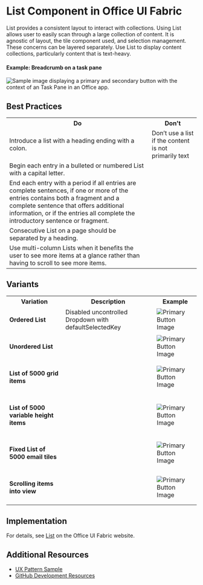 # List Component in Office UI Fabric

List provides a consistent layout to interact with collections. Using List allows user to easily scan through a large collection of content. It is agnostic of layout, the tile component used, and selection management. These concerns can be layered separately. Use List to display content collections, particularly content that is text-heavy.
  
#### Example: Breadcrumb on a task pane

![Sample image displaying a primary and secondary button with the context of an Task Pane in an Office app.](../images/exampleButton@450.pn)

## Best Practices

<table>
    <tr>
        <th>Do</th>
        <th>Don't</th>
    </tr>
    <tr>
        <td>Introduce a list with a heading ending with a colon.</td>
        <td>Don’t use a list if the content is not primarily text</td>
    </tr>
    <tr>
        <td>Begin each entry in a bulleted or numbered List with a capital letter.</td>
        <td></td>
    </tr>
    <tr>
        <td>End each entry with a period if all entries are complete sentences, if one or more of the entries contains both a fragment and a complete sentence that offers additional information, or if the entries all complete the introductory sentence or fragment.</td>
        <td></td>
    </tr>
    <tr>
        <td>Consecutive List on a page should be separated by a heading.</td>
        <td></td>
    </tr>
    <tr>
        <td>Use multi-column Lists when it benefits the user to see more items at a glance rather than having to scroll to see more items.</td>
        <td></td>
    </tr>
</table>

## Variants

<table>
    <tr>
        <th>Variation</th>
        <th>Description</th>
        <th>Example</th>
    </tr>
    <tr>
        <td><h4>Ordered List<h4></td>
        <td>Disabled uncontrolled Dropdown with defaultSelectedKey</td>
        <td><img src="../images/primary.pn" alt="Primary Button Image" ></td>
    </tr>
    <tr>
        <td><h4>Unordered List<h4></td>
        <td></td>
        <td><img src="../images/primary.pn" alt="Primary Button Image" ></td>
    </tr>
    <tr>
        <td><h4>List of 5000 grid items<h4></td>
        <td></td>
        <td><img src="../images/primary.pn" alt="Primary Button Image" ></td>
    </tr>
    <tr>
        <td><h4>List of 5000 variable height items<h4></td>
        <td></td>
        <td><img src="../images/primary.pn" alt="Primary Button Image" ></td>
    </tr>
    <tr>
        <td><h4>Fixed List of 5000 email tiles<h4></td>
        <td></td>
        <td><img src="../images/primary.pn" alt="Primary Button Image" ></td>
    </tr>
    <tr>
        <td><h4>Scrolling items into view<h4></td>
        <td></td>
        <td><img src="../images/primary.pn" alt="Primary Button Image" ></td>
    </tr>
</table>

## Implementation

For details, see [List](https://dev.office.com/fabric#/components/list) on the Office UI Fabric website.

## Additional Resources
* [UX Pattern Sample](https://office.visualstudio.com/DefaultCollection/OC/_git/GettingStarted-FabricReact)
* [GitHub Development Resources](https://github.com/OfficeDev/Office-Add-in-UX-Design-Patterns-Code)